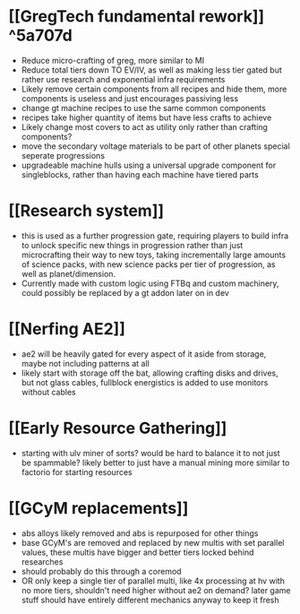 # [[GregTech fundamental rework]] ^5a707d
-  Reduce micro-crafting of greg, more similar to MI
- Reduce total tiers down TO EV/IV, as well as making less tier gated but rather use research and exponential infra requirements
- Likely remove certain components from all recipes and hide them, 
	more components is useless and just encourages passiving less
- change gt machine recipes to use the same common components
- recipes take higher quantity of items but have less crafts to achieve
- Likely change most covers to act as utility only rather than crafting components?
- move the secondary voltage materials to be part of other planets special seperate progressions
- upgradeable machine hulls using a universal upgrade component for singleblocks, 
	rather than having each machine have tiered parts
#  [[Research system]]
- this is used as a further progression gate, requiring players to build infra to unlock specific new things in progression rather  than just microcrafting their way to new toys, taking incrementally large amounts of science packs, with new science packs per tier of progression, as well as planet/dimension.
- Currently made with custom logic using FTBq and custom machinery, could possibly be replaced by a gt addon later on in dev
# [[Nerfing AE2]]
- ae2 will be heavily gated for every aspect of it aside from storage, maybe not including patterns at all
- likely start with storage off the bat, allowing crafting disks and drives, but not glass cables, fullblock energistics is added to use monitors without cables
# [[Early Resource Gathering]]
- starting with ulv miner of sorts? would be hard to balance it to not just be spammable? likely better to just have a manual mining more similar to factorio for starting resources
# [[GCyM replacements]]
- abs alloys likely removed and abs is repurposed for other things
- base GCyM's are removed and replaced by new multis with set parallel values, these multis have bigger and better tiers locked behind researches
- should probably do this through a coremod
- OR only keep a single tier of parallel multi, like 4x processing at hv with no more tiers, shouldn't need higher without ae2 on demand? later game stuff should have entirely different mechanics anyway to keep it fresh